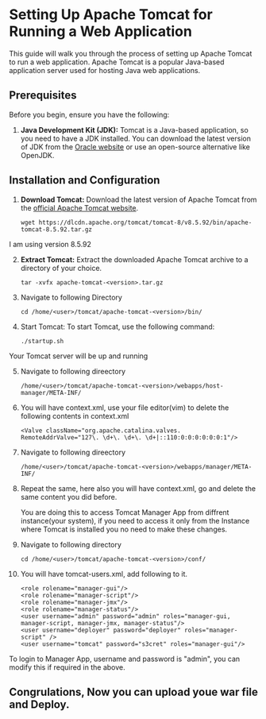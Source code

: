 # Setting Up Apache Tomcat for Running a Web Application

This guide will walk you through the process of setting up Apache Tomcat to run a web application. Apache Tomcat is a popular Java-based application server used for hosting Java web applications.

## Prerequisites

Before you begin, ensure you have the following:

1. **Java Development Kit (JDK):** Tomcat is a Java-based application, so you need to have a JDK installed. You can download the latest version of JDK from the [Oracle website](https://www.oracle.com/java/technologies/javase-downloads.html) or use an open-source alternative like OpenJDK.

## Installation and Configuration

1. **Download Tomcat:** Download the latest version of Apache Tomcat from the [official Apache Tomcat website](https://tomcat.apache.org/download-10.cgi).

   ```shell
   wget https://dlcdn.apache.org/tomcat/tomcat-8/v8.5.92/bin/apache-tomcat-8.5.92.tar.gz

  I am using version 8.5.92 
  
2. **Extract Tomcat:** Extract the downloaded Apache Tomcat archive to a directory of your choice.

   ```shell
   tar -xvfx apache-tomcat-<version>.tar.gz

3. Navigate to following Directory

    ```shell
    cd /home/<user>/tomcat/apache-tomcat-<version>/bin/

4. Start Tomcat: To start Tomcat, use the following command:

    ```shell
    ./startup.sh

Your Tomcat server will be up and running

5. Navigate to following direectory

    ```shell
    /home/<user>/tomcat/apache-tomcat-<version>/webapps/host-manager/META-INF/
    
6. You will have context.xml, use your file editor(vim) to delete the following contents in context.xml
   
    ```shell
    <Valve className="org.apache.catalina.valves. RemoteAddrValve="127\. \d+\. \d+\. \d+|::110:0:0:0:0:0:0:1"/>

7. Navigate to following direectory

    ```shell
    /home/<user>/tomcat/apache-tomcat-<version>/webapps/manager/META-INF/

8. Repeat the same, here also you will have context.xml, go and delete the same content you did before.

   You are doing this to access Tomcat Manager App from diffrent instance(your system), if you need to access it only from the Instance where Tomcat is installed you no need to make these changes.

10. Navigate to following directory

    ```shell
    cd /home/<user>/tomcat/apache-tomcat-<version>/conf/

11. You will have tomcat-users.xml, add following to it.

     ```shell
    <role rolename="manager-gui"/>
    <role rolename="manager-script"/>
    <role rolename="manager-jmx"/>
    <role rolename="manager-status"/>
    <user username="admin" password="admin" roles="manager-gui, manager-script, manager-jmx, manager-status"/>
    <user username="deployer" password="deployer" roles="manager-script" />
    <user username="tomcat" password="s3cret" roles="manager-gui"/>

  To login to Manager App, username and password is "admin", you can modify this if required in the above.

  ## Congrulations, Now you can upload youe war file and Deploy.
